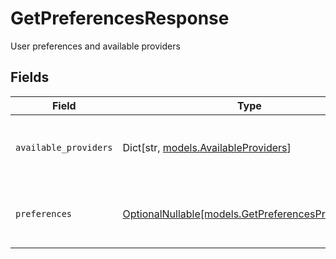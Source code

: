 # GetPreferencesResponse

User preferences and available providers


## Fields

| Field                                                                                        | Type                                                                                         | Required                                                                                     | Description                                                                                  |
| -------------------------------------------------------------------------------------------- | -------------------------------------------------------------------------------------------- | -------------------------------------------------------------------------------------------- | -------------------------------------------------------------------------------------------- |
| `available_providers`                                                                        | Dict[str, [models.AvailableProviders](../models/availableproviders.md)]                      | :heavy_check_mark:                                                                           | Map of available AI providers and their models                                               |
| `preferences`                                                                                | [OptionalNullable[models.GetPreferencesPreferences]](../models/getpreferencespreferences.md) | :heavy_minus_sign:                                                                           | User preferences (null if no preferences exist)                                              |